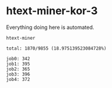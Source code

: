 # htext-miner-kor-3

Everything doing here is automated.

```
htext-miner

total: 1870/9855 (18.975139523084728%)

job0: 342
job1: 395
job2: 365
job3: 396
job4: 372
```